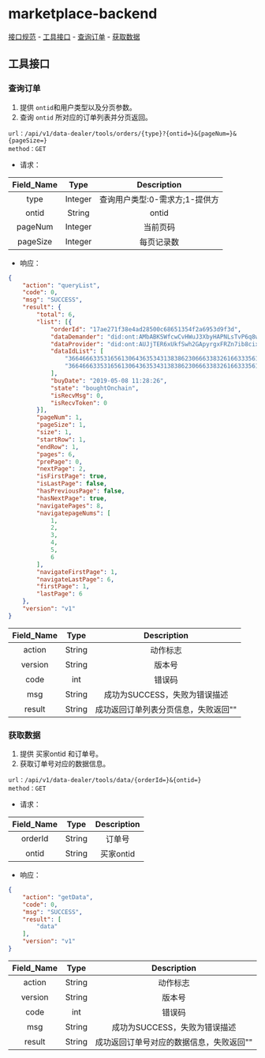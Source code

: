 # marketplace-backend

[接口规范](#接口规范)
	- [工具接口](#工具接口)
		- [查询订单](#查询订单)
		- [获取数据](#获取数据)
        
        
## 工具接口

### 查询订单

1. 提供 `ontid`和用户类型以及分页参数。
2. 查询 `ontid` 所对应的订单列表并分页返回。

```text
url：/api/v1/data-dealer/tools/orders/{type}?{ontid=}&{pageNum=}&{pageSize=}
method：GET
```

- 请求：


| Field_Name |  Type  |   Description   |
|:----------:|:------:|:---------------------------------------------------------------------:|
|  type   | Integer | 查询用户类型:0-需求方;1-提供方|
|  ontid  |  String | ontid |
|  pageNum  |  Integer | 当前页码 |
|  pageSize  |  Integer | 每页记录数 |

- 响应：

```json
{
	"action": "queryList",
	"code": 0,
	"msg": "SUCCESS",
	"result": {
		"total": 6,
		"list": [{
			"orderId": "17ae271f38e4ad28500c68651354f2a6953d9f3d",
			"dataDemander": "did:ont:AMbABKSWfcwCvHWuJ3XbyHAPNLsTvP6q8w",
			"dataProvider": "did:ont:AUJjTER6xUkfSwh2GApyrgxFRZn7ib8cix",
			"dataIdList": [
				"3664666335316561306436353431383862306663383261663335613263366139",
				"3664666335316561306436353431383862306663383261663335613263366139"
			],
			"buyDate": "2019-05-08 11:28:26",
			"state": "boughtOnchain",
			"isRecvMsg": 0,
			"isRecvToken": 0
		}],
		"pageNum": 1,
		"pageSize": 1,
		"size": 1,
		"startRow": 1,
		"endRow": 1,
		"pages": 6,
		"prePage": 0,
		"nextPage": 2,
		"isFirstPage": true,
		"isLastPage": false,
		"hasPreviousPage": false,
		"hasNextPage": true,
		"navigatePages": 8,
		"navigatepageNums": [
			1,
			2,
			3,
			4,
			5,
			6
		],
		"navigateFirstPage": 1,
		"navigateLastPage": 6,
		"firstPage": 1,
		"lastPage": 6
	},
	"version": "v1"
}
```

| Field_Name |  Type  |          Description          |
|:----------:|:------:|:-----------------------------:|
|   action   | String |           动作标志            |
|  version   | String |            版本号             |
|   code     |  int   |            错误码             |
|    msg    | String | 成功为SUCCESS，失败为错误描述 |
|   result   | String | 成功返回订单列表分页信息，失败返回"" |


### 获取数据
1. 提供 买家ontid 和订单号。
2. 获取订单号对应的数据信息。

```text
url：/api/v1/data-dealer/tools/data/{orderId=}&{ontid=}
method：GET
```

- 请求：


| Field_Name |  Type  |   Description   |
|:----------:|:------:|:---------------------------------------------------------------------:|
|  orderId   | String | 订单号 |
|  ontid  |  String | 买家ontid |


- 响应：

```json
{
	"action": "getData",
	"code": 0,
	"msg": "SUCCESS",
	"result": [
		"data"
	],
	"version": "v1"
}
```

| Field_Name |  Type  |          Description          |
|:----------:|:------:|:-----------------------------:|
|   action   | String |           动作标志            |
|  version   | String |            版本号             |
|   code     |  int   |            错误码             |
|    msg    | String | 成功为SUCCESS，失败为错误描述 |
|   result   | String | 成功返回订单号对应的数据信息，失败返回"" |